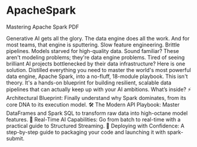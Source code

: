 # ApacheSpark
Mastering Apache Spark PDF

Generative AI gets all the glory. 
The data engine does all the work.
And for most teams, that engine is sputtering.
Slow feature engineering. Brittle pipelines. Models starved for high-quality data. Sound familiar? These aren't modeling problems; they're data engine problems.
Tired of seeing brilliant AI projects bottlenecked by their data infrastructure? Here is one solution.
Distilled everything you need to master the world's most powerful data engine, Apache Spark, into a no-fluff, 18-module playbook.
This isn't theory. It's a hands-on blueprint for building resilient, scalable data pipelines that can actually keep up with your AI ambitions.
What’s inside?
⚡ Architectural Blueprint: Finally understand why Spark dominates, from its core DNA to its execution model.
🛠️ The Modern API Playbook: Master DataFrames and Spark SQL to transform raw data into high-octane model features.
🌊 Real-Time AI Capabilities: Go from batch to real-time with a practical guide to Structured Streaming.
🚀 Deploying with Confidence: A step-by-step guide to packaging your code and launching it with spark-submit.
